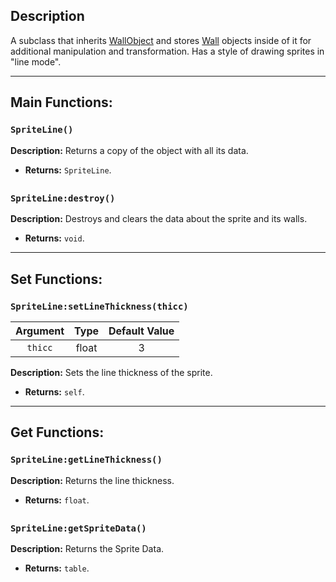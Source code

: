 ## Description

A subclass that inherits [WallObject](https://github.com/Zly-u/OpenHexagon_CustomWall_module/wiki/CustomWall-Metaclass) 
and stores [Wall](https://github.com/Zly-u/OpenHexagon_CustomWall_module/wiki/Wall-Subclass) 
objects inside of it for additional manipulation and transformation.
Has a style of drawing sprites in "line mode".

---

## Main Functions:

### `SpriteLine()`

**Description:** Returns a copy of the object with all its data.

- **Returns:** `SpriteLine`.

##

### `SpriteLine:destroy()`

**Description:** Destroys and clears the data about the sprite and its walls.

- **Returns:** `void`.

---

## Set Functions:

### `SpriteLine:setLineThickness(thicc)`

| Argument  | Type  | Default Value |
|:-:        |:-:    |:-:            |
| `thicc` | float | 3 |

**Description:** Sets the line thickness of the sprite.

- **Returns:** `self`.

---

## Get Functions:

### `SpriteLine:getLineThickness()`

**Description:** Returns the line thickness.

- **Returns:** `float`.

##

### `SpriteLine:getSpriteData()`

**Description:** Returns the Sprite Data.

- **Returns:** `table`.
